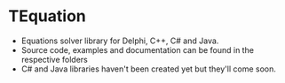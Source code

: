 # TEquation

 - Equations solver library for Delphi, C++, C# and Java.
 - Source code, examples and documentation can be found in the respective folders
 - C# and Java libraries haven't been created yet but they'll come soon.
